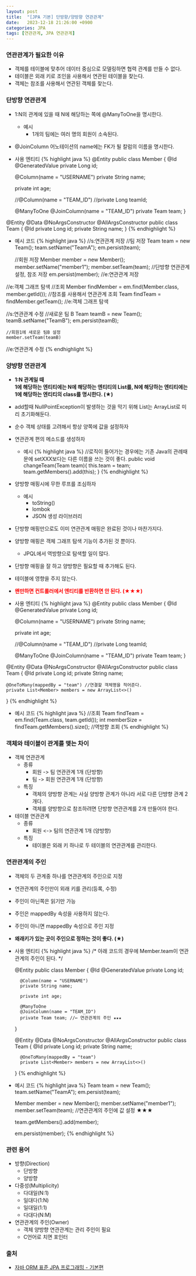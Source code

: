```yaml
---
layout: post
title:  "[JPA 기본] 단방향/양방향 연관관계"
date:   2023-12-18 21:26:00 +0900
categories: JPA
tags: [연관관계, JPA 연관관계]
---
```


### 연관관계가 필요한 이유

- 객체를 테이블에 맞추어 데이터 중심으로 모델링하면 협력 관계를 만들 수 없다.
- 테이블은 외래 키로 조인을 사용해서 연관된 테이블을 찾는다. 
- 객체는 참조를 사용해서 연관된 객체를 찾는다.

### 단방향 연관관계

- 1:N의 관계에 있을 때 N에 해당하는 쪽에 @ManyToOne을 명시한다.
    - 예시
        - 1개의 팀에는 여러 명의 회원이 소속된다.
- @JoinColumn 어노테이션의 name에는 FK가 될 칼럼의 이름을 명시한다.

- 사용 엔티티
{% highlight java %}
@Entity
public class Member { 
    @Id
    @GeneratedValue
    private Long id;

    @Column(name = "USERNAME")
    private String name;

    private int age;

    //@Column(name = "TEAM_ID")
    //private Long teamId;

    @ManyToOne
    @JoinColumn(name = "TEAM_ID")
    private Team team;
}

@Entity
@Data
@NoArgsConstructor
@AllArgsConstructor
public class Team {
    @Id
    private Long id;
    private String name; 
}
{% endhighlight %}

- 예시 코드 
{% highlight java %}
//s:연관관계 저장
    //팀 저장
    Team team = new Team();
    team.setName("TeamA");
    em.persist(team);

    //회원 저장
    Member member = new Member();
    member.setName("member1");
    member.setTeam(team); //단방향 연관관계 설정, 참조 저장
    em.persist(member);
//e:연관관계 저장

//e:객체 그래프 탐색
    //조회
    Member findMember = em.find(Member.class, member.getId()); 
    //참조를 사용해서 연관관계 조회
    Team findTeam = findMember.getTeam();
//e:객체 그래프 탐색

//s:연관관계 수정
    //새로운 팀 B
    Team teamB = new Team();
    teamB.setName("TeamB");
    em.persist(teamB);

    //회원1에 새로운 팀B 설정
    member.setTeam(teamB)
//e:연관관계 수정
{% endhighlight %}

### 양뱡향 연관관계

- <b>1:N 관계일 때  
1에 해당하는 엔티티에는 N에 해당하는 엔티티의 List를,
N에 해당하는 엔티티에는 1에 해당하는 엔티티의 class를 명시한다. (★)</b>
- add할때 NullPointException이 발생하는 것을 막기 위해 List는 ArrayList로 미리 초기화해둔다.
- 순수 객체 상태를 고려해서 항상 양쪽에 값을 설정하자
- 연관관계 편의 메소드를 생성하자
    - 예시
        {% highlight java %}
        //로직이 들어가는 경우에는 기존 Java의 관례때문에 setXXX보다는 다른 이름을 쓰는 것이 좋다.
        public void changeTeam(Team team){
            this.team = team;
            team.getMembers().add(this);
        }
        {% endhighlight %}
- 양방향 매핑시에 무한 루프를 조심하자
    - 예시
        - toString()
        - lombok
        - JSON 생성 라이브러리
- 단방향 매핑만으로도 이미 연관관계 매핑은 완료된 것이나 마찬가지다.
- 양방향 매핑은 객체 그래프 탐색 기능이 추가된 것 뿐이다.
    - JPQL에서 역방향으로 탐색할 일이 많다.
- 단방향 매핑을 잘 하고 양방향은 필요할 때 추가해도 된다.
- 테이블에 영향을 주지 않는다.
- <b style="color: red;">왠만하면 컨트롤러에서 엔티티를 반환하면 안 된다. (★★★)</b>

- 사용 엔티티
{% highlight java %}
@Entity
public class Member { 
    @Id
    @GeneratedValue
    private Long id;

    @Column(name = "USERNAME")
    private String name;

    private int age;

    //@Column(name = "TEAM_ID")
    //private Long teamId;

    @ManyToOne
    @JoinColumn(name = "TEAM_ID")
    private Team team;
}

@Entity
@Data
@NoArgsConstructor
@AllArgsConstructor
public class Team {
    @Id
    private Long id;
    private String name;

    @OneToMany(mappedBy = "team") //연결할 객체명을 적어준다.
    private List<Member> members = new ArrayList<>()
}
{% endhighlight %}

- 예시 코드
{% highlight java %}
//조회
Team findTeam = em.find(Team.class, team.getId()); 
int memberSize = findTeam.getMembers().size(); //역방향 조회
{% endhighlight %}

### 객체와 테이블이 관계를 맺는 차이

- 객체 연관관계
    - 종류
        - 회원 -> 팀 연관관계 1개 (단방향) 
        - 팀 -> 회원 연관관계 1개 (단방향)
    - 특징
        - 객체의 양방향 관계는 사실 양방향 관계가 아니라 서로 다른 단뱡향 관계 2개다.
        - 객체를 양방향으로 참조하려면 단방향 연관관계를 2개 만들어야 한다. 
- 테이블 연관관계
    - 종류
        - 회원 <-> 팀의 연관관계 1개 (양방향)
    - 특징
        - 테이블은 외래 키 하나로 두 테이블의 연관관계를 관리한다.

### 연관관계의 주인

- 객체의 두 관계중 하나를 연관관계의 주인으로 지정
- 연관관계의 주인만이 외래 키를 관리(등록, 수정) 
- 주인이 아닌쪽은 읽기만 가능
- 주인은 mappedBy 속성을 사용하지 않는다. 
- 주인이 아니면 mappedBy 속성으로 주인 지정
- <b>왜래키가 있는 곳이 주인으로 정하는 것이 좋다. (★)</b>

- 사용 엔티티
    {% highlight java %}
    /*
        아래 코드의 경우에
        Member.team이 연관관계의 주인이 된다.
    */

    @Entity
    public class Member { 
        @Id
        @GeneratedValue
        private Long id;

        @Column(name = "USERNAME")
        private String name;

        private int age;

        @ManyToOne
        @JoinColumn(name = "TEAM_ID")
        private Team team; //← 연관관계의 주인 ★★★
    }

    @Entity
    @Data
    @NoArgsConstructor
    @AllArgsConstructor
    public class Team {
        @Id
        private Long id;
        private String name;

        @OneToMany(mappedBy = "team")
        private List<Member> members = new ArrayList<>()
    }
    {% endhighlight %}

- 예시 코드
    {% highlight java %}
    Team team = new Team();
    team.setName("TeamA");
    em.persist(team);

    Member member = new Member();
    member.setName("member1");
    member.setTeam(team); //연관관계의 주인에 값 설정 ★★★

    team.getMembers().add(member);

    em.persist(member);
    {% endhighlight %}


### 관련 용어

- 방향(Direction)
    - 단방향
    - 양방향
- 다중성(Multiplicity)
    - 다대일(N:1)
    - 일대다(1:N)
    - 일대일(1:1)
    - 다대다(N:M)
- 연관관계의 주인(Owner)
    - 객체 양방향 연관관계는 관리 주인이 필요
    - C언어로 치면 포인터

### 출처

- [자바 ORM 표준 JPA 프로그래밍 - 기본편](https://www.inflearn.com/course/ORM-JPA-Basic#curriculum)